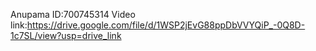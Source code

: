 Anupama
ID:700745314
Video link:https://drive.google.com/file/d/1WSP2jEvG88ppDbVVYQiP_-0Q8D-1c7SL/view?usp=drive_link
